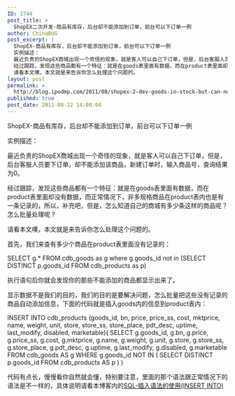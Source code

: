 ```yaml
---
ID: 1744
post_title: >
  ShopEX二次开发-商品有库存，后台却不能添加到订单，前台可以下订单一例
author: ChinaBUG
post_excerpt: |
  ShopEX-商品有库存，后台却不能添加到订单，前台可以下订单一例
  实例描述：
  最近负责的ShopEX商城出现一个奇怪的现象，就是客人可以自己下订单，但是，后台客服人员要下订单，却不能添加该商品，新建订单时，输入商品号，查询结果为0。
  经过跟踪，发现这些商品都有一个特征：就是在goods表里面有数据，而在product表里面却没有数据，而正常情况下，非多规格商品在product表内也是有一条记录的，所以，补充吧，但是，怎么知道自己的商城有多少条这样的商品呢？怎么批量处理呢？
  请看本文噢，本文就是来告诉你怎么处理这个问题的。
layout: post
permalink: >
  http://blog.ipodmp.com/2011/08/shopex-2-dev-goods-in-stock-but-can-not-be-added-back-to-the-order-you-can-order-one-case-of-front.html
published: true
post_date: 2011-08-22 14:00:04
---
```

ShopEX-商品有库存，后台却不能添加到订单，前台可以下订单一例

实例描述：

最近负责的ShopEX商城出现一个奇怪的现象，就是客人可以自己下订单，但是，后台客服人员要下订单，却不能添加该商品，新建订单时，输入商品号，查询结果为0。

经过跟踪，发现这些商品都有一个特征：就是在goods表里面有数据，而在product表里面却没有数据，而正常情况下，非多规格商品在product表内也是有一条记录的，所以，补充吧，但是，怎么知道自己的商城有多少条这样的商品呢？怎么批量处理呢？

请看本文噢，本文就是来告诉你怎么处理这个问题的。

首先，我们来查有多少个商品在product表里面没有记录的：

SELECT g.* FROM cdb_goods as g where g.goods_id not in (SELECT DISTINCT p.goods_id FROM cdb_products as p)

执行语句后你就会发现你的那些不能添加的商品都显示出来了。

显示数据不是我们的目的，我们的目的是要解决问题，怎么批量把这些没有记录的商品自动添加信息，下面的代码就是插入goods内的信息到product表内：

INSERT INTO cdb_products (goods_id, bn, price, price_ss, cost, mktprice, name, weight, unit, store, store_ss, store_place, pdt_desc, uptime, last_modify, disabled, marketable)(
SELECT g.goods_id, g.bn, g.price, g.price_ss, g.cost, g.mktprice, g.name, g.weight, g.unit, g.store, g.store_ss, g.store_place, g.pdt_desc, g.uptime, g.last_modify, g.disabled, g.marketable FROM cdb_goods AS g
WHERE g.goods_id NOT
IN (
SELECT DISTINCT p.goods_id
FROM cdb_products AS p
)
)

代码有点长，慢慢看你自然就会懂，特别要注意，里面的那个语法跟正常情况下的语法是不一样的，具体说明请看本博客内的<a title="SQL-插入语法的使用(INSERT INTO)" href="http://blog.ipodmp.com/archives/sql-insert-into/" target="_blank">SQL-插入语法的使用(INSERT INTO)</a>